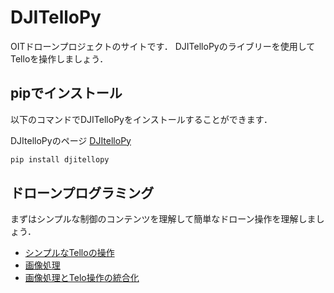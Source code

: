 # DJITelloPy
OITドローンプロジェクトのサイトです．
DJITelloPyのライブリーを使用してTelloを操作しましょう．
## pipでインストール
以下のコマンドでDJITelloPyをインストールすることができます．

DJItelloPyのページ
[DJItelloPy](https://github.com/damiafuentes/DJITelloPy)
```bash
pip install djitellopy
```

## ドローンプログラミング
まずはシンプルな制御のコンテンツを理解して簡単なドローン操作を理解しましょう．
- [シンプルなTelloの操作](https://github.com/oit-droneproject/control)
- [画像処理](https://github.com/oit-droneproject/home/edit/main/README.md)
- [画像処理とTelo操作の統合化](https://github.com/damiafuentes/opencv)
